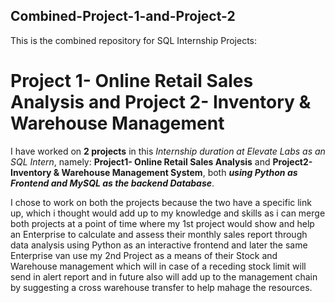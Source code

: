 ## Combined-Project-1-and-Project-2
This is the combined repository for SQL Internship Projects: 
# Project 1- Online Retail Sales Analysis and Project 2- Inventory &amp; Warehouse Management

I have worked on **2 projects** in this *Internship duration at Elevate Labs as an SQL Intern*, namely: **Project1- Online Retail Sales Analysis** and **Project2- Inventory & Warehouse Management System**, both ***using Python as Frontend and MySQL as the backend Database***.

I chose to work on both the projects because the two have a specific link up, which i thought would add up to my knowledge and skills as i can merge both projects at a point of time where my 1st project would show and help an Enterprise to calculate and assess their monthly sales report through data analysis using Python as an interactive frontend and later the same Enterprise van use my 2nd Project as a means of their Stock and Warehouse management which will in case of a receding stock limit will send in alert report and in future also will add up to the management chain by suggesting a cross warehouse transfer to help mahage the resources.
